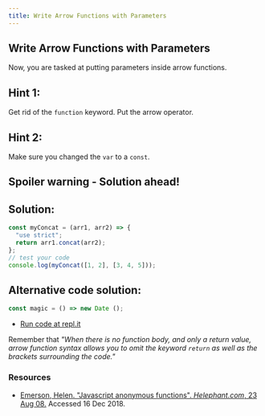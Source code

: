 ```yaml
---
title: Write Arrow Functions with Parameters
---
```

## Write Arrow Functions with Parameters


Now, you are tasked at putting parameters inside arrow functions. 

## Hint 1:

Get rid of the `function` keyword. Put the arrow operator.

## Hint 2:

Make sure you changed the `var` to a `const`.

## Spoiler warning - Solution ahead!

## Solution:

```javascript
const myConcat = (arr1, arr2) => {
  "use strict";
  return arr1.concat(arr2);
};
// test your code
console.log(myConcat([1, 2], [3, 4, 5]));
```

## Alternative code solution:
```javascript
const magic = () => new Date ();
```
- [Run code at repl.it](https://repl.it/@AdrianSkar/ES6-Use-arrow-functions)

Remember that _"When there is no function body, and only a return value, arrow function syntax allows you to omit the keyword `return` as well as the brackets surrounding the code."_


### Resources
- [Emerson, Helen. "Javascript anonymous functions". *Helephant.com*, 23 Aug 08.](http://helephant.com/2008/08/23/javascript-anonymous-functions) Accessed 16 Dec 2018.

<!--stackedit_data:
eyJoaXN0b3J5IjpbMjExNzE3NzkwOCwtMTIwMzE1MTI5OSwtOT
Q4Nzc0NTgwLC04MTk1OTgwODUsMjI5NzM0NjcwLC0xMTIzMTkx
ODYsMTk3MzQ3ODE1NywtMTg1NDg1OTI1Myw1MTQ2MzE0MDksLT
E3NDg2Nzk5MjMsMTAxOTM4MjkyNSwtOTg5ODE5NjQ3LC0xNTMx
MTA4MzI5LC0xMTE4OTc5ODUyLDE0NjY3MDE1NzQsMTIyMTU4OT
Y2LDEyNzIwNDEwMjQsMTMwNjkxODM0NSw2MDY3Mzc3NTMsODU4
MTM4MDBdfQ==
-->